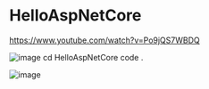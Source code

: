 # HelloAspNetCore
https://www.youtube.com/watch?v=Po9jQS7WBDQ


![image](https://user-images.githubusercontent.com/13832737/175695575-03e2416e-67d0-49a3-80f2-f998ff8263cf.png)
cd HelloAspNetCore
code .

![image](https://user-images.githubusercontent.com/13832737/175695802-7cb5e69a-ef89-4715-84ca-d26ccfd22e24.png)
